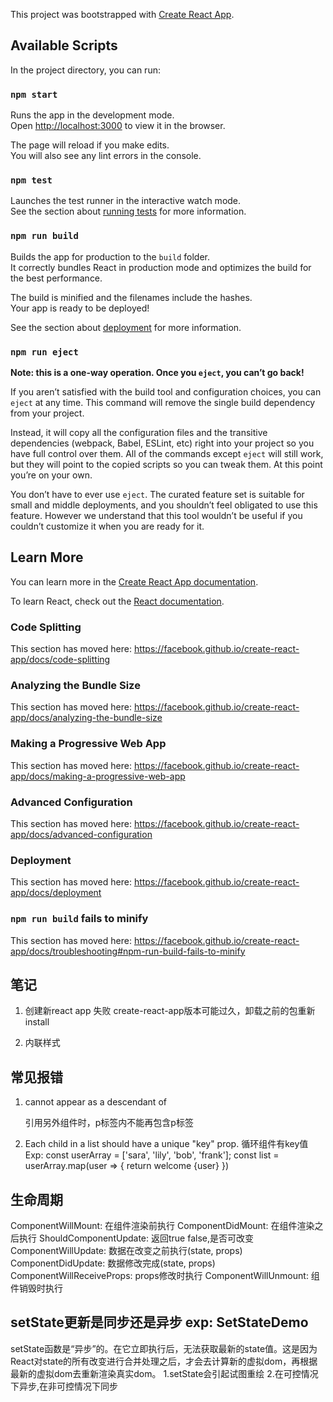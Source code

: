 This project was bootstrapped with [Create React App](https://github.com/facebook/create-react-app).

## Available Scripts

In the project directory, you can run:

### `npm start`

Runs the app in the development mode.<br />
Open [http://localhost:3000](http://localhost:3000) to view it in the browser.

The page will reload if you make edits.<br />
You will also see any lint errors in the console.

### `npm test`

Launches the test runner in the interactive watch mode.<br />
See the section about [running tests](https://facebook.github.io/create-react-app/docs/running-tests) for more information.

### `npm run build`

Builds the app for production to the `build` folder.<br />
It correctly bundles React in production mode and optimizes the build for the best performance.

The build is minified and the filenames include the hashes.<br />
Your app is ready to be deployed!

See the section about [deployment](https://facebook.github.io/create-react-app/docs/deployment) for more information.

### `npm run eject`

**Note: this is a one-way operation. Once you `eject`, you can’t go back!**

If you aren’t satisfied with the build tool and configuration choices, you can `eject` at any time. This command will remove the single build dependency from your project.

Instead, it will copy all the configuration files and the transitive dependencies (webpack, Babel, ESLint, etc) right into your project so you have full control over them. All of the commands except `eject` will still work, but they will point to the copied scripts so you can tweak them. At this point you’re on your own.

You don’t have to ever use `eject`. The curated feature set is suitable for small and middle deployments, and you shouldn’t feel obligated to use this feature. However we understand that this tool wouldn’t be useful if you couldn’t customize it when you are ready for it.

## Learn More

You can learn more in the [Create React App documentation](https://facebook.github.io/create-react-app/docs/getting-started).

To learn React, check out the [React documentation](https://reactjs.org/).

### Code Splitting

This section has moved here: https://facebook.github.io/create-react-app/docs/code-splitting

### Analyzing the Bundle Size

This section has moved here: https://facebook.github.io/create-react-app/docs/analyzing-the-bundle-size

### Making a Progressive Web App

This section has moved here: https://facebook.github.io/create-react-app/docs/making-a-progressive-web-app

### Advanced Configuration

This section has moved here: https://facebook.github.io/create-react-app/docs/advanced-configuration

### Deployment

This section has moved here: https://facebook.github.io/create-react-app/docs/deployment

### `npm run build` fails to minify

This section has moved here: https://facebook.github.io/create-react-app/docs/troubleshooting#npm-run-build-fails-to-minify









## 笔记
1. 创建新react app 失败
create-react-app版本可能过久，卸载之前的包重新install

2. 内联样式
<div style={{ height: 100%, height: '50px' }}></div>

## 常见报错
1. <p> cannot appear as a descendant of <p> 引用另外组件时，p标签内不能再包含p标签

2. Each child in a list should have a unique "key" prop. 循环组件有key值
Exp:
const userArray = ['sara', 'lily', 'bob', 'frank'];
const list = userArray.map(user => {
  return <span key={user}>welcome {user}</span>
})

## 生命周期
  ComponentWillMount: 在组件渲染前执行
  ComponentDidMount: 在组件渲染之后执行
  ShouldComponentUpdate: 返回true false,是否可改变
  ComponentWillUpdate: 数据在改变之前执行(state, props)
  ComponentDidUpdate: 数据修改完成(state, props)
  ComponentWillReceiveProps: props修改时执行
  ComponentWillUnmount: 组件销毁时执行

## setState更新是同步还是异步 exp: SetStateDemo 
setState函数是“异步”的。在它立即执行后，无法获取最新的state值。这是因为React对state的所有改变进行合并处理之后，才会去计算新的虚拟dom，再根据最新的虚拟dom去重新渲染真实dom。
1.setState会引起试图重绘
2.在可控情况下异步,在非可控情况下同步
